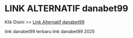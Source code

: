 # LINK ALTERNATIF danabet99

Klik Disini >> <a href="https://linksto.pages.dev/">Link Alternatif danabet99 </a>

link danabet99 terbaru
link danabet99 2025